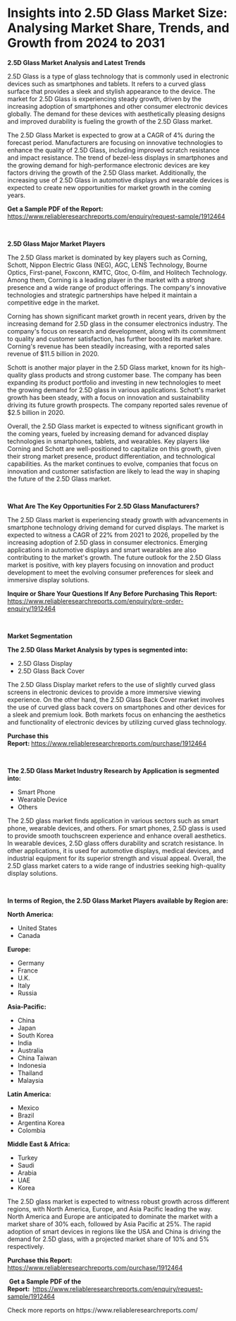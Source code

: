 <p><h1>Insights into 2.5D Glass Market Size: Analysing Market Share, Trends, and Growth from 2024 to 2031</h1></p><p><strong>2.5D Glass Market Analysis and Latest Trends</strong></p>
<p><p>2.5D Glass is a type of glass technology that is commonly used in electronic devices such as smartphones and tablets. It refers to a curved glass surface that provides a sleek and stylish appearance to the device. The market for 2.5D Glass is experiencing steady growth, driven by the increasing adoption of smartphones and other consumer electronic devices globally. The demand for these devices with aesthetically pleasing designs and improved durability is fueling the growth of the 2.5D Glass market.</p><p>The 2.5D Glass Market is expected to grow at a CAGR of 4% during the forecast period. Manufacturers are focusing on innovative technologies to enhance the quality of 2.5D Glass, including improved scratch resistance and impact resistance. The trend of bezel-less displays in smartphones and the growing demand for high-performance electronic devices are key factors driving the growth of the 2.5D Glass market. Additionally, the increasing use of 2.5D Glass in automotive displays and wearable devices is expected to create new opportunities for market growth in the coming years.</p></p>
<p><strong>Get a Sample PDF of the Report:&nbsp;</strong> <a href="https://www.reliableresearchreports.com/enquiry/request-sample/1912464">https://www.reliableresearchreports.com/enquiry/request-sample/1912464</a></p>
<p>&nbsp;</p>
<p><strong>2.5D Glass Major Market Players</strong></p>
<p><p>The 2.5D Glass market is dominated by key players such as Corning, Schott, Nippon Electric Glass (NEG), AGC, LENS Technology, Bourne Optics, First-panel, Foxconn, KMTC, Gtoc, O-film, and Holitech Technology. Among them, Corning is a leading player in the market with a strong presence and a wide range of product offerings. The company's innovative technologies and strategic partnerships have helped it maintain a competitive edge in the market.</p><p>Corning has shown significant market growth in recent years, driven by the increasing demand for 2.5D glass in the consumer electronics industry. The company's focus on research and development, along with its commitment to quality and customer satisfaction, has further boosted its market share. Corning's revenue has been steadily increasing, with a reported sales revenue of $11.5 billion in 2020.</p><p>Schott is another major player in the 2.5D Glass market, known for its high-quality glass products and strong customer base. The company has been expanding its product portfolio and investing in new technologies to meet the growing demand for 2.5D glass in various applications. Schott's market growth has been steady, with a focus on innovation and sustainability driving its future growth prospects. The company reported sales revenue of $2.5 billion in 2020.</p><p>Overall, the 2.5D Glass market is expected to witness significant growth in the coming years, fueled by increasing demand for advanced display technologies in smartphones, tablets, and wearables. Key players like Corning and Schott are well-positioned to capitalize on this growth, given their strong market presence, product differentiation, and technological capabilities. As the market continues to evolve, companies that focus on innovation and customer satisfaction are likely to lead the way in shaping the future of the 2.5D Glass market.</p></p>
<p>&nbsp;</p>
<p><strong>What Are The Key Opportunities For 2.5D Glass Manufacturers?</strong></p>
<p><p>The 2.5D Glass market is experiencing steady growth with advancements in smartphone technology driving demand for curved displays. The market is expected to witness a CAGR of 22% from 2021 to 2026, propelled by the increasing adoption of 2.5D glass in consumer electronics. Emerging applications in automotive displays and smart wearables are also contributing to the market's growth. The future outlook for the 2.5D Glass market is positive, with key players focusing on innovation and product development to meet the evolving consumer preferences for sleek and immersive display solutions.</p></p>
<p><strong>Inquire or Share Your Questions If Any Before Purchasing This Report:</strong> <a href="https://www.reliableresearchreports.com/enquiry/pre-order-enquiry/1912464">https://www.reliableresearchreports.com/enquiry/pre-order-enquiry/1912464</a></p>
<p>&nbsp;</p>
<p><strong>Market Segmentation</strong></p>
<p><strong>The 2.5D Glass Market Analysis by types is segmented into:</strong></p>
<p><ul><li>2.5D Glass Display</li><li>2.5D Glass Back Cover</li></ul></p>
<p><p>The 2.5D Glass Display market refers to the use of slightly curved glass screens in electronic devices to provide a more immersive viewing experience. On the other hand, the 2.5D Glass Back Cover market involves the use of curved glass back covers on smartphones and other devices for a sleek and premium look. Both markets focus on enhancing the aesthetics and functionality of electronic devices by utilizing curved glass technology.</p></p>
<p><strong>Purchase this Report:&nbsp;</strong><a href="https://www.reliableresearchreports.com/purchase/1912464">https://www.reliableresearchreports.com/purchase/1912464</a></p>
<p>&nbsp;</p>
<p><strong>The 2.5D Glass Market Industry Research by Application is segmented into:</strong></p>
<p><ul><li>Smart Phone</li><li>Wearable Device</li><li>Others</li></ul></p>
<p><p>The 2.5D glass market finds application in various sectors such as smart phone, wearable devices, and others. For smart phones, 2.5D glass is used to provide smooth touchscreen experience and enhance overall aesthetics. In wearable devices, 2.5D glass offers durability and scratch resistance. In other applications, it is used for automotive displays, medical devices, and industrial equipment for its superior strength and visual appeal. Overall, the 2.5D glass market caters to a wide range of industries seeking high-quality display solutions.</p></p>
<p>&nbsp;</p>
<p><strong>In terms of Region, the 2.5D Glass Market Players available by Region are:</strong></p>
<p>
    <p> <strong> North America: </strong>
        <ul>
            <li>United States</li>
            <li>Canada</li>
        </ul>
        </p> 
    <p> <strong> Europe: </strong>
        <ul>
            <li>Germany</li>
            <li>France</li>
            <li>U.K.</li>
            <li>Italy</li>
            <li>Russia</li>
        </ul>
        </p> 
    <p> <strong> Asia-Pacific: </strong>
        <ul>
            <li>China</li>
            <li>Japan</li>
            <li>South Korea</li>
            <li>India</li>
            <li>Australia</li>
            <li>China Taiwan</li>
            <li>Indonesia</li>
            <li>Thailand</li>
            <li>Malaysia</li>
        </ul>
        </p> 
    <p> <strong> Latin America: </strong>
        <ul>
            <li>Mexico</li>
            <li>Brazil</li>
            <li>Argentina Korea</li>
            <li>Colombia</li>
        </ul>
        </p> 
    <p> <strong> Middle East & Africa: </strong>
        <ul>
            <li>Turkey</li>
            <li>Saudi</li>
            <li>Arabia</li>
            <li>UAE</li>
            <li>Korea</li>
        </ul>
    </p>
    </p>
<p><p>The 2.5D glass market is expected to witness robust growth across different regions, with North America, Europe, and Asia Pacific leading the way. North America and Europe are anticipated to dominate the market with a market share of 30% each, followed by Asia Pacific at 25%. The rapid adoption of smart devices in regions like the USA and China is driving the demand for 2.5D glass, with a projected market share of 10% and 5% respectively.</p></p>
<p><strong>Purchase this Report: </strong><a href="https://www.reliableresearchreports.com/purchase/1912464">https://www.reliableresearchreports.com/purchase/1912464</a></p>
<p>&nbsp;<strong>Get a Sample PDF of the Report:&nbsp;&nbsp;</strong><a href="https://www.reliableresearchreports.com/enquiry/request-sample/1912464">https://www.reliableresearchreports.com/enquiry/request-sample/1912464</a></p>
<p><strong></strong></p>
<p>Check more reports on https://www.reliableresearchreports.com/</p>